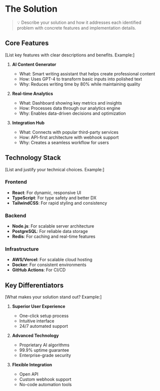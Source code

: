 # The Solution

> 💡 Describe your solution and how it addresses each identified problem with concrete features and implementation details.

## Core Features
[List key features with clear descriptions and benefits. Example:]

1. **AI Content Generator**
   - What: Smart writing assistant that helps create professional content
   - How: Uses GPT-4 to transform basic inputs into polished text
   - Why: Reduces writing time by 80% while maintaining quality

2. **Real-time Analytics**
   - What: Dashboard showing key metrics and insights
   - How: Processes data through our analytics engine
   - Why: Enables data-driven decisions and optimization

3. **Integration Hub**
   - What: Connects with popular third-party services
   - How: API-first architecture with webhook support
   - Why: Creates a seamless workflow for users

## Technology Stack
[List and justify your technical choices. Example:]

### Frontend
- **React**: For dynamic, responsive UI
- **TypeScript**: For type safety and better DX
- **TailwindCSS**: For rapid styling and consistency

### Backend
- **Node.js**: For scalable server architecture
- **PostgreSQL**: For reliable data storage
- **Redis**: For caching and real-time features

### Infrastructure
- **AWS/Vercel**: For scalable cloud hosting
- **Docker**: For consistent environments
- **GitHub Actions**: For CI/CD

## Key Differentiators
[What makes your solution stand out? Example:]

1. **Superior User Experience**
   - One-click setup process
   - Intuitive interface
   - 24/7 automated support

2. **Advanced Technology**
   - Proprietary AI algorithms
   - 99.9% uptime guarantee
   - Enterprise-grade security

3. **Flexible Integration**
   - Open API
   - Custom webhook support
   - No-code automation tools
